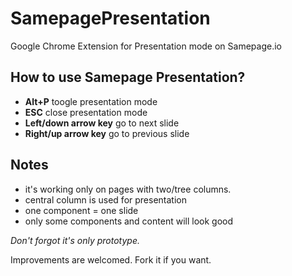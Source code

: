 SamepagePresentation
====================

Google Chrome Extension for Presentation mode on Samepage.io

How to use Samepage Presentation?
---------------------------------
- **Alt+P** toogle presentation mode
- **ESC** close presentation mode
- **Left/down arrow key** go to next slide
- **Right/up arrow key** go to previous slide

Notes
-----
- it's working only on pages with two/tree columns.
- central column is used for presentation
- one component = one slide
- only some components and content will look good

*Don't forgot it's only prototype.*

Improvements are welcomed. Fork it if you want.
